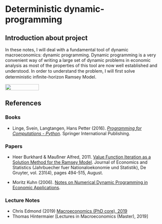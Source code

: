 # Deterministic dynamic-programming


## Introduction about project
In these notes, I will deal with a fundamental tool of dynamic macroeconomics: dynamic programming. Dynamic programming is a very convenient way of writing a large set of dynamic problems in economic analysis as most of the properties of this tool are now well established and understood.
In order to understand the problem, I will ﬁrst solve deterministic inﬁnite-horizon Ramsey Model. 

<a href="https://nbviewer.jupyter.org/github/Thu-Duong/Dynamic-Programming/blob/main/main_notebook.ipynb"
   target="_parent">
   <img align="center"
  src="https://raw.githubusercontent.com/jupyter/design/master/logos/Badges/nbviewer_badge.png"
      width="109" height="20">
</a>

## References

### Books

* Linge, Svein, Langtangen, Hans Petter (2016). [*Programming for Computations - Python*](https://www.springer.com/gp/book/9783319812823#aboutAuthors). Springer International Publishing.

### Papers
* Heer Burkhard & Maußner Alfred, 2011. [Value Function Iteration as a Solution Method for the Ramsey Model](https://ideas.repec.org/a/jns/jbstat/v231y2011i4p494-515.html). Journal of Economics and Statistics (Jahrbuecher fuer Nationaloekonomie und Statistik), De Gruyter, vol. 231(4), pages 494-515, August.

* Moritz Kuhn (2006). [Notes on Numerical Dynamic Programming in
Economic Applications](https://www.wiwi.uni-bonn.de/kuhn/notes/dpnotes.pdf).

### Lecture Notes
* Chris Edmond (2019) [Macroeconomics (PhD core), 2019](http://www.chrisedmond.net/phd2019.html)
* Thomas Hintermaier [Lectures in Macroeconomics (Master), 2019]
